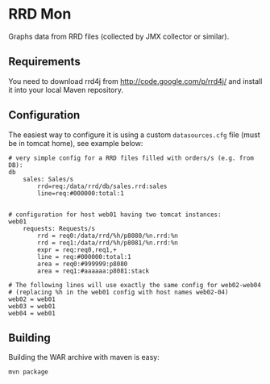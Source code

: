 RRD Mon
=======

Graphs data from RRD files (collected by JMX collector or similar).

Requirements
------------

You need to download rrd4j from <http://code.google.com/p/rrd4j/> and install it into your local Maven repository.


Configuration
-------------

The easiest way to configure it is using a custom `datasources.cfg` file (must be in tomcat home), see example below:

    # very simple config for a RRD files filled with orders/s (e.g. from DB):
    db
        sales: Sales/s
            rrd=req:/data/rrd/db/sales.rrd:sales
            line=req:#000000:total:1
    

    # configuration for host web01 having two tomcat instances:
    web01
        requests: Requests/s
            rrd = req0:/data/rrd/%h/p8080/%n.rrd:%n
            rrd = req1:/data/rrd/%h/p8081/%n.rrd:%n
            expr = req:req0,req1,+
            line = req:#000000:total:1
            area = req0:#999999:p8080
            area = req1:#aaaaaa:p8081:stack

    # The following lines will use exactly the same config for web02-web04
    # (replacing %h in the web01 config with host names web02-04)
    web02 = web01
    web03 = web01
    web04 = web01


Building
--------

Building the WAR archive with maven is easy:

    mvn package


